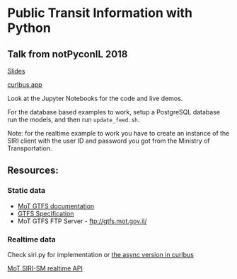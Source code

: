 # Public Transit Information with Python

## Talk from notPyconIL 2018

[Slides](https://docs.google.com/presentation/d/176MNR3kg9o-ExYpEA2aaabFboUvuU1pXkHMojeT9qUk/edit?usp=sharing)

[curlbus.app](https://curlbus.app)

Look at the Jupyter Notebooks for the code and live demos.

For the database based examples to work, setup a PostgreSQL database run the models, and then run `update_feed.sh`.

Note:
for the realtime example to work you have to create an instance of the SIRI client with the user ID and password you got from the Ministry of Transportation.

## Resources:

### Static data

* [MoT GTFS documentation](https://www.gov.il/he/Departments/General/gtfs_general_transit_feed_specifications)
* [GTFS Specification](https://developers.google.com/transit/gtfs/reference/)
* MoT GTFS FTP Server - ftp://gtfs.mot.gov.il/

### Realtime data

Check siri.py for implementation or [the async version in curlbus](https://github.com/elad661/curlbus/blob/master/curlbus/siri.py)

[MoT SIRI-SM realtime API](https://www.gov.il/he/Departments/General/real_time_information_siri)


